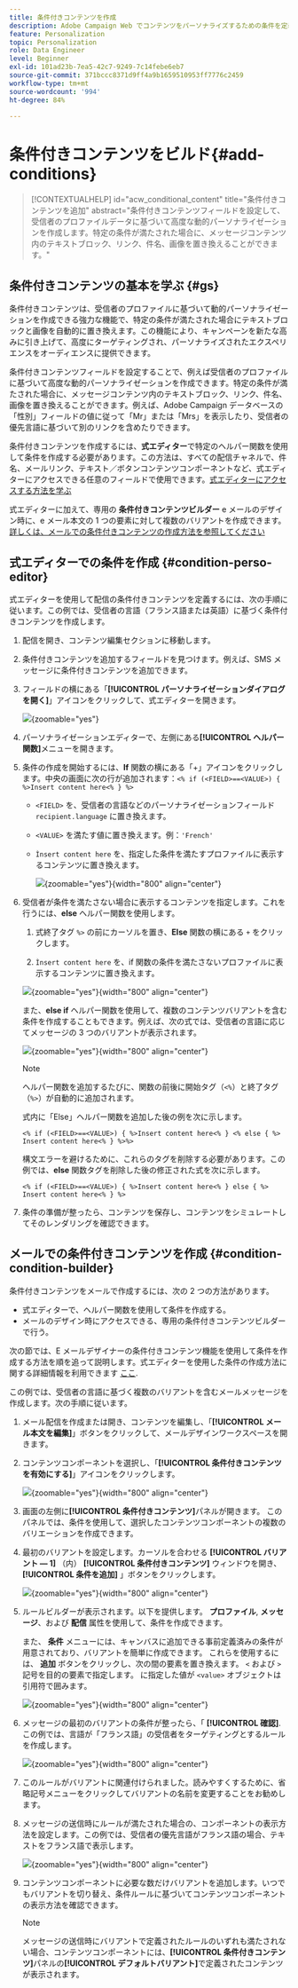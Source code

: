 ```yaml
---
title: 条件付きコンテンツを作成
description: Adobe Campaign Web でコンテンツをパーソナライズするための条件を定義する方法について説明します
feature: Personalization
topic: Personalization
role: Data Engineer
level: Beginner
exl-id: 101ad23b-7ea5-42c7-9249-7c14febe6eb7
source-git-commit: 371bccc8371d9ff4a9b1659510953ff7776c2459
workflow-type: tm+mt
source-wordcount: '994'
ht-degree: 84%

---
```


# 条件付きコンテンツをビルド{#add-conditions}

>[!CONTEXTUALHELP]
>id="acw_conditional_content"
>title="条件付きコンテンツを追加"
>abstract="条件付きコンテンツフィールドを設定して、受信者のプロファイルデータに基づいて高度な動的パーソナライゼーションを作成します。特定の条件が満たされた場合に、メッセージコンテンツ内のテキストブロック、リンク、件名、画像を置き換えることができます。"

## 条件付きコンテンツの基本を学ぶ {#gs}

条件付きコンテンツは、受信者のプロファイルに基づいて動的パーソナライゼーションを作成できる強力な機能で、特定の条件が満たされた場合にテキストブロックと画像を自動的に置き換えます。この機能により、キャンペーンを新たな高みに引き上げて、高度にターゲティングされ、パーソナライズされたエクスペリエンスをオーディエンスに提供できます。

条件付きコンテンツフィールドを設定することで、例えば受信者のプロファイルに基づいて高度な動的パーソナライゼーションを作成できます。特定の条件が満たされた場合に、メッセージコンテンツ内のテキストブロック、リンク、件名、画像を置き換えることができます。例えば、Adobe Campaign データベースの「性別」フィールドの値に従って「Mr」または「Mrs」を表示したり、受信者の優先言語に基づいて別のリンクを含めたりできます。

条件付きコンテンツを作成するには、**式エディター**&#x200B;で特定のヘルパー関数を使用して条件を作成する必要があります。この方法は、すべての配信チャネルで、件名、メールリンク、テキスト／ボタンコンテンツコンポーネントなど、式エディターにアクセスできる任意のフィールドで使用できます。[式エディターにアクセスする方法を学ぶ](gs-personalization.md/#access)

式エディターに加えて、専用の **条件付きコンテンツビルダー** e メールのデザイン時に、e メール本文の 1 つの要素に対して複数のバリアントを作成できます。 [詳しくは、メールでの条件付きコンテンツの作成方法を参照してください](#condition-condition-builder)

## 式エディターでの条件を作成 {#condition-perso-editor}

式エディターを使用して配信の条件付きコンテンツを定義するには、次の手順に従います。この例では、受信者の言語（フランス語または英語）に基づく条件付きコンテンツを作成します。

1. 配信を開き、コンテンツ編集セクションに移動します。

1. 条件付きコンテンツを追加するフィールドを見つけます。例えば、SMS メッセージに条件付きコンテンツを追加できます。

1. フィールドの横にある「**[!UICONTROL パーソナライゼーションダイアログを開く]**」アイコンをクリックして、式エディターを開きます。

   ![](assets/open-perso-editor-sms.png){zoomable=&quot;yes&quot;}

1. パーソナライゼーションエディターで、左側にある&#x200B;**[!UICONTROL ヘルパー関数]**&#x200B;メニューを開きます。

1. 条件の作成を開始するには、**If** 関数の横にある「+」アイコンをクリックします。中央の画面に次の行が追加されます：`<% if (<FIELD>==<VALUE>) { %>Insert content here<% } %>`

   * `<FIELD>` を、受信者の言語などのパーソナライゼーションフィールド `recipient.language` に置き換えます。
   * `<VALUE>` を満たす値に置き換えます。例：`'French'`
   * `Ìnsert content here` を、指定した条件を満たすプロファイルに表示するコンテンツに置き換えます。

     ![](assets/condition-sample1.png){zoomable=&quot;yes&quot;}{width="800" align="center"}

1. 受信者が条件を満たさない場合に表示するコンテンツを指定します。これを行うには、**else** ヘルパー関数を使用します。

   1. 式終了タグ `%>` の前にカーソルを置き、**Else** 関数の横にある `+` をクリックします。

   1. `Ìnsert content here` を、if 関数の条件を満たさないプロファイルに表示するコンテンツに置き換えます。

   ![](assets/condition-sample2.png){zoomable=&quot;yes&quot;}{width="800" align="center"}

   また、**else if** ヘルパー関数を使用して、複数のコンテンツバリアントを含む条件を作成することもできます。例えば、次の式では、受信者の言語に応じてメッセージの 3 つのバリアントが表示されます。

   ![](assets/condition-sample3.png){zoomable=&quot;yes&quot;}{width="800" align="center"}

   >[!NOTE]
   >
   >ヘルパー関数を追加するたびに、関数の前後に開始タグ（`<%`）と終了タグ（`%>`）が自動的に追加されます。
   >
   >式内に「Else」ヘルパー関数を追加した後の例を次に示します。
   >
   >`<% if (<FIELD>==<VALUE>) { %>Insert content here<% } <% else { %> Insert content here<% } %>%>`
   >
   >構文エラーを避けるために、これらのタグを削除する必要があります。この例では、**else** 関数タグを削除した後の修正された式を次に示します。
   >
   >`<% if (<FIELD>==<VALUE>) { %>Insert content here<% } else { %> Insert content here<% } %>`

1. 条件の準備が整ったら、コンテンツを保存し、コンテンツをシミュレートしてそのレンダリングを確認できます。

## メールでの条件付きコンテンツを作成 {#condition-condition-builder}

条件付きコンテンツをメールで作成するには、次の 2 つの方法があります。
* 式エディターで、ヘルパー関数を使用して条件を作成する。
* メールのデザイン時にアクセスできる、専用の条件付きコンテンツビルダーで行う。

次の節では、E メールデザイナーの条件付きコンテンツ機能を使用して条件を作成する方法を順を追って説明します。式エディターを使用した条件の作成方法に関する詳細情報を利用できます [ここ](#condition-perso-editor).

この例では、受信者の言語に基づく複数のバリアントを含むメールメッセージを作成します。次の手順に従います。

1. メール配信を作成または開き、コンテンツを編集し、「**[!UICONTROL メール本文を編集]**」ボタンをクリックして、メールデザインワークスペースを開きます。

1. コンテンツコンポーネントを選択し、「**[!UICONTROL 条件付きコンテンツを有効にする]**」アイコンをクリックします。

   ![](assets/condition-email-enable.png){zoomable=&quot;yes&quot;}{width="800" align="center"}

1. 画面の左側に&#x200B;**[!UICONTROL 条件付きコンテンツ]**&#x200B;パネルが開きます。 このパネルでは、条件を使用して、選択したコンテンツコンポーネントの複数のバリエーションを作成できます。

1. 最初のバリアントを設定します。カーソルを合わせる **[!UICONTROL バリアント — 1]** （内） **[!UICONTROL 条件付きコンテンツ]** ウィンドウを開き、 **[!UICONTROL 条件を追加]** 」ボタンをクリックします。

   ![](assets/condition-add-condition.png){zoomable=&quot;yes&quot;}{width="800" align="center"}

1. ルールビルダーが表示されます。以下を提供します。 **プロファイル**, **メッセージ**、および **配信** 属性を使用して、条件を作成できます。

   また、 **条件** メニューには、キャンバスに追加できる事前定義済みの条件が用意されており、バリアントを簡単に作成できます。 これらを使用するには、 **追加** ボタンをクリックし、次の間の要素を置き換えます。 `<` および `>`記号を目的の要素で指定します。 に指定した値が `<value>` オブジェクトは引用符で囲みます。

   ![](assets/condition-syntax.png){zoomable=&quot;yes&quot;}{width="800" align="center"}

1. メッセージの最初のバリアントの条件が整ったら、「 **[!UICONTROL 確認]**. この例では、言語が「フランス語」の受信者をターゲティングとするルールを作成します。

   ![](assets/condition-example.png){zoomable=&quot;yes&quot;}{width="800" align="center"}

1. このルールがバリアントに関連付けられました。読みやすくするために、省略記号メニューをクリックしてバリアントの名前を変更することをお勧めします。

1. メッセージの送信時にルールが満たされた場合の、コンポーネントの表示方法を設定します。この例では、受信者の優先言語がフランス語の場合、テキストをフランス語で表示します。

   ![](assets/condition-email-variant1.png){zoomable=&quot;yes&quot;}{width="800" align="center"}

1. コンテンツコンポーネントに必要な数だけバリアントを追加します。いつでもバリアントを切り替え、条件ルールに基づいてコンテンツコンポーネントの表示方法を確認できます。

   >[!NOTE]
   >メッセージの送信時にバリアントで定義されたルールのいずれも満たされない場合、コンテンツコンポーネントには、**[!UICONTROL 条件付きコンテンツ]**&#x200B;パネルの&#x200B;**[!UICONTROL デフォルトバリアント]**&#x200B;で定義されたコンテンツが表示されます。
